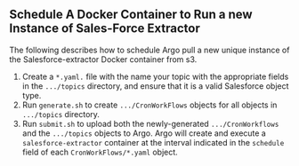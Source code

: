 ## Schedule A Docker Container to Run a new Instance of Sales-Force Extractor 

The following describes how to schedule Argo pull a new unique instance of the Salesforce-extractor Docker container from s3.

1. Create a `*.yaml.` file with the name your topic with the appropriate fields in the `.../topics` directory, and ensure that it is a valid Salesforce object type.
2. Run `generate.sh` to create `.../CronWorkFlows` objects for all objects in `.../topics` directory.
3. Run `submit.sh` to upload both the newly-generated `.../CronWorkflows` and the `.../topics` objects to Argo. Argo will create and execute a `salesforce-extractor` container at the interval indicated in the `schedule` field  of each `CronWorkFlows/*.yaml` object.
